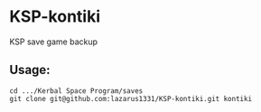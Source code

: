 # KSP-kontiki

KSP save game backup

## Usage:

    cd .../Kerbal Space Program/saves
    git clone git@github.com:lazarus1331/KSP-kontiki.git kontiki
